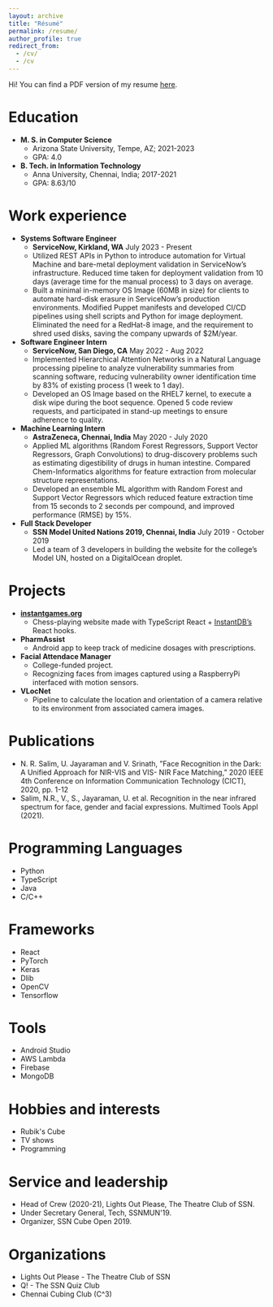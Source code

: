 ```yaml
---
layout: archive
title: "Résumé"
permalink: /resume/
author_profile: true
redirect_from:
  - /cv/
  - /cv
---
```


Hi! 
You can find a PDF version of my resume [here](https://drive.google.com/file/d/1415zIFQ8Ky8bitb80HHDuMJTB3UBqIya/view?usp=sharing).

Education
======
* <strong>M. S. in Computer Science</strong>
    * Arizona State University, Tempe, AZ; 2021-2023
    * GPA: 4.0
* <strong>B. Tech. in Information Technology</strong>
    * Anna University, Chennai, India; 2017-2021
    * GPA: 8.63/10

Work experience
======
* <strong>Systems Software Engineer</strong>
    * <strong>ServiceNow, Kirkland, WA</strong> July 2023 - Present
    * Utilized REST APIs in Python to introduce automation for Virtual Machine and bare-metal deployment validation in ServiceNow’s infrastructure. Reduced time taken for deployment validation from 10 days (average time for the manual process) to 3 days on average.
    * Built a minimal in-memory OS Image (60MB in size) for clients to automate hard-disk erasure in ServiceNow’s production environments. Modified Puppet manifests and developed CI/CD pipelines using shell scripts and Python for image deployment. Eliminated the need for a RedHat-8 image, and the requirement to shred used disks, saving the company upwards of $2M/year.
* <strong>Software Engineer Intern</strong>
    * <strong>ServiceNow, San Diego, CA</strong> May 2022 - Aug 2022
    * Implemented Hierarchical Attention Networks in a Natural Language processing pipeline to analyze vulnerability summaries from scanning software, reducing vulnerability owner identification time by 83% of existing process (1 week to 1 day).
    * Developed an OS Image based on the RHEL7 kernel, to execute a disk wipe during the boot sequence. Opened 5 code review requests, and participated in stand-up meetings to ensure adherence to quality.
* <strong>Machine Learning Intern</strong>
    * <strong>AstraZeneca, Chennai, India</strong> May 2020 - July 2020
    * Applied ML algorithms (Random Forest Regressors, Support Vector Regressors, Graph Convolutions) to drug-discovery problems such as estimating digestibility of drugs in human intestine. Compared Chem-Informatics algorithms for feature extraction from molecular structure representations. 
    * Developed an ensemble ML algorithm with Random Forest and Support Vector Regressors which reduced feature extraction time from 15 seconds to 2 seconds per compound, and improved performance (RMSE) by 15%.
* <strong>Full Stack Developer</strong>
    * <strong>SSN Model United Nations 2019, Chennai, India</strong> July 2019 - October 2019
    * Led a team of 3 developers in building the website for the college’s Model UN, hosted on a DigitalOcean droplet.

Projects
======
* <strong>[instantgames.org](https://instantgames.org/)</strong>
    * Chess-playing website made with TypeScript React + [InstantDB’s](https://www.instantdb.com/) React hooks.
* <strong>PharmAssist</strong>
    * Android app to keep track of medicine dosages with prescriptions.
* <strong>Facial Attendace Manager</strong>
    * College-funded project.
    * Recognizing faces from images captured using a RaspberryPi interfaced with motion sensors.
* <strong>VLocNet</strong>
    * Pipeline to calculate the location and orientation of a camera relative to its environment from associated camera images.

Publications
======
* N. R. Salim, U. Jayaraman and V. Srinath, ”Face Recognition in the Dark: A Unified Approach for NIR-VIS and VIS- NIR Face Matching,” 2020 IEEE 4th Conference on Information Communication Technology (CICT), 2020, pp. 1-12
* Salim, N.R., V., S., Jayaraman, U. et al. Recognition in the near infrared spectrum for face, gender and facial expressions. Multimed Tools Appl (2021).

Programming Languages
======
* Python
* TypeScript
* Java
* C/C++

Frameworks
======
* React
* PyTorch
* Keras
* Dlib
* OpenCV
* Tensorflow

Tools
======
* Android Studio
* AWS Lambda
* Firebase
* MongoDB

Hobbies and interests
======
* Rubik's Cube
* TV shows
* Programming

Service and leadership
======
* Head of Crew (2020-21), Lights Out Please, The Theatre Club of SSN.
* Under Secretary General, Tech, SSNMUN'19.
* Organizer, SSN Cube Open 2019.

Organizations
======
* Lights Out Please - The Theatre Club of SSN
* Q! - The SSN Quiz Club
* Chennai Cubing Club (C^3)
